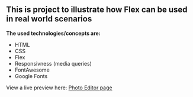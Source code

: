 ## This is project to illustrate how Flex can be used in real world scenarios

<strong>The used technologies/concepts are:</strong>

- HTML
- CSS
- Flex
- Responsivness (media queries)
- FontAwesome
- Google Fonts

View a live preview here: [Photo Editor page](https://hunterhuni.github.io/css-flex-pro/)

